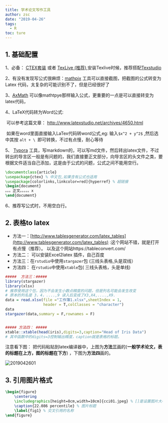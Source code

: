 ```yaml
---
title: 学术论文写作工具
author: zsc
date: "2019-04-26"
tags:
  - R
toc: ture
---
```


## 1. 基础配置

1、必备： [CTEX套装](http://www.ctex.org/HomePag) 或者  [TexLive (推荐)](<http://tug.org/texlive/>),安装Texlive时候，推荐搭配[Texstudio](http://texstudio.sourceforge.net/)

2、有没有发现写公式很麻烦：[mathpix](https://mathpix.com/) 工具可以直接截图，把截图的公式转变为Latex 代码，太复杂的可能识别不了，但是已经很好了

3、[AxMath](<http://www.amyxun.com/>) 可以像mathtpye那样输入公式，更重要的一点是可以直接转变为latex代码，

4、LaTeX代码转为Word公式:

​	可以参考这篇文章： <http://www.latexstudio.net/archives/4650.html>

​	如果在word里面直接输入LaTex代码转word公式,eg:  输入`$x^2 + y^2$` ,然后选中其按 `alt + \ `即可转换，不过有点慢，耐心等待

5、 [Typora](<https://www.typora.io/>)  工具，写markdown的，可以写md文件，然后转出latex文件，不过转出的导言区一般是有问题的，我们直接要正文部分，向导言区的头文件之类，要根据文件适当自己添加，这是由于公式的问题，公式之间不能用空行。

```latex
\documentclass{article}
\usepackage{ctex} % 中文包,如果含有公式也适用
\usepackage[colorlinks,linkcolor=red]{hyperref} % 超链接
\begin{document}
。。。正文。。。。。x
\end{document}
```

6、推荐写公式时，不用空白行。

## 2. 表格to latex 

- 方法一：[http://www.tablesgenerator.com/latex_tables](http://www.tablesgenerator.com/latex_tables) :这个网站不错，就是打开有点慢（推荐）。              以及这个网站https://tableconvert.com/
- 方法二： 可以安装Excel2latex 插件，自己百度
- 方法三：在`rstudio`中使用`stargazer`包 (三线头表格,头是双线）
- 方法四： 在`rstudio`中使用`xtable`包( 三线头表格，头是单线)

```R
#####  方法三：#####
library(stargazer)
library(xlsx) 
# 推荐使用这个包，因为不会发生小数点精度的问题，但是列名可能会发生改变
# 原本的列名是 3，4，....,9 读入后变成了X3,X4,....,X9.
data = read.xlsx(file ="工作簿1.xlsx",sheetIndex = 1,
                 header = T,colClasses = "character")
data
stargazer(data,summary = F,rownames = F)


##### 方法四： #####
xtable::xtable(head(iris),digits=3,caption="Head of Iris Data")
# 其中函数中的digits=3控制输出精度，caption就是表格的标题。
```

注意看下图： 把代码粘贴到latex编译器中，上图为**方法三**画的(**一般学术论文，表的标题在上方，图的标题在下方**) ，下图为**方法四**画的。

![2019042601](https://cdn.jsdelivr.net/gh/zscmmm/imgs2208save@master/img/2019042601.png)



## 3. 引用图片格式

```latex
\begin{figure}
	\centering
	\includegraphics[height=8cm,width=10cm]{cci01.jpeg} % []是设置图片大小，{}是名称
	\caption{22.086 percentile} % 图片标题
	\label{fig1} % 交叉引用的名称
\end{figure}
```

